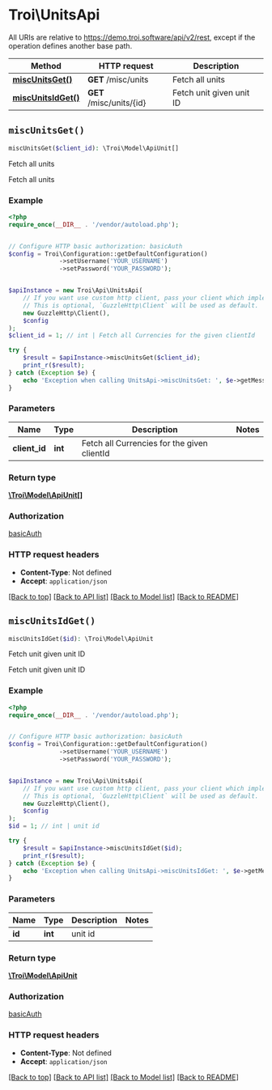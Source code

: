 # Troi\UnitsApi

All URIs are relative to https://demo.troi.software/api/v2/rest, except if the operation defines another base path.

| Method | HTTP request | Description |
| ------------- | ------------- | ------------- |
| [**miscUnitsGet()**](UnitsApi.md#miscUnitsGet) | **GET** /misc/units | Fetch all units |
| [**miscUnitsIdGet()**](UnitsApi.md#miscUnitsIdGet) | **GET** /misc/units/{id} | Fetch unit given unit ID |


## `miscUnitsGet()`

```php
miscUnitsGet($client_id): \Troi\Model\ApiUnit[]
```

Fetch all units

Fetch all units

### Example

```php
<?php
require_once(__DIR__ . '/vendor/autoload.php');


// Configure HTTP basic authorization: basicAuth
$config = Troi\Configuration::getDefaultConfiguration()
              ->setUsername('YOUR_USERNAME')
              ->setPassword('YOUR_PASSWORD');


$apiInstance = new Troi\Api\UnitsApi(
    // If you want use custom http client, pass your client which implements `GuzzleHttp\ClientInterface`.
    // This is optional, `GuzzleHttp\Client` will be used as default.
    new GuzzleHttp\Client(),
    $config
);
$client_id = 1; // int | Fetch all Currencies for the given clientId

try {
    $result = $apiInstance->miscUnitsGet($client_id);
    print_r($result);
} catch (Exception $e) {
    echo 'Exception when calling UnitsApi->miscUnitsGet: ', $e->getMessage(), PHP_EOL;
}
```

### Parameters

| Name | Type | Description  | Notes |
| ------------- | ------------- | ------------- | ------------- |
| **client_id** | **int**| Fetch all Currencies for the given clientId | |

### Return type

[**\Troi\Model\ApiUnit[]**](../Model/ApiUnit.md)

### Authorization

[basicAuth](../../README.md#basicAuth)

### HTTP request headers

- **Content-Type**: Not defined
- **Accept**: `application/json`

[[Back to top]](#) [[Back to API list]](../../README.md#endpoints)
[[Back to Model list]](../../README.md#models)
[[Back to README]](../../README.md)

## `miscUnitsIdGet()`

```php
miscUnitsIdGet($id): \Troi\Model\ApiUnit
```

Fetch unit given unit ID

Fetch unit given unit ID

### Example

```php
<?php
require_once(__DIR__ . '/vendor/autoload.php');


// Configure HTTP basic authorization: basicAuth
$config = Troi\Configuration::getDefaultConfiguration()
              ->setUsername('YOUR_USERNAME')
              ->setPassword('YOUR_PASSWORD');


$apiInstance = new Troi\Api\UnitsApi(
    // If you want use custom http client, pass your client which implements `GuzzleHttp\ClientInterface`.
    // This is optional, `GuzzleHttp\Client` will be used as default.
    new GuzzleHttp\Client(),
    $config
);
$id = 1; // int | unit id

try {
    $result = $apiInstance->miscUnitsIdGet($id);
    print_r($result);
} catch (Exception $e) {
    echo 'Exception when calling UnitsApi->miscUnitsIdGet: ', $e->getMessage(), PHP_EOL;
}
```

### Parameters

| Name | Type | Description  | Notes |
| ------------- | ------------- | ------------- | ------------- |
| **id** | **int**| unit id | |

### Return type

[**\Troi\Model\ApiUnit**](../Model/ApiUnit.md)

### Authorization

[basicAuth](../../README.md#basicAuth)

### HTTP request headers

- **Content-Type**: Not defined
- **Accept**: `application/json`

[[Back to top]](#) [[Back to API list]](../../README.md#endpoints)
[[Back to Model list]](../../README.md#models)
[[Back to README]](../../README.md)
